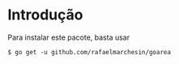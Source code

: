 # Introdução

Para instalar este pacote, basta usar
```
$ go get -u github.com/rafaelmarchesin/goarea
```

